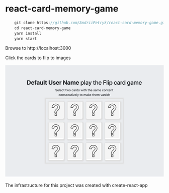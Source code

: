 # react-card-memory-game

```javascript
    git clone https://github.com/AndriiPetryk/react-card-memory-game.git
    cd react-card-memory-game
    yarn install
    yarn start
```

<p>Browse to http://localhost:3000
<p>Click the cards to flip to images<p>

![Alt text](screenshot.png?raw=true "A simple memory game in React")
<p>The infrastructure for this project was created with create-react-app
